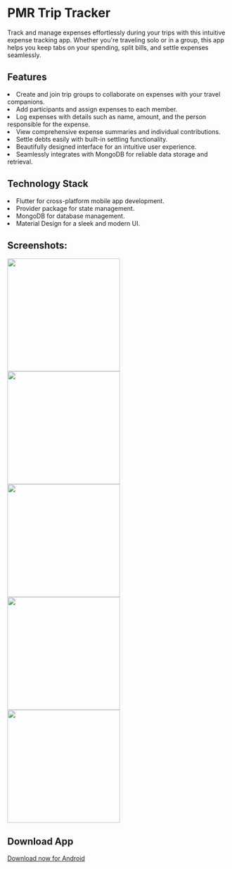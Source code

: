 # PMR Trip Tracker

Track and manage expenses effortlessly during your trips with this intuitive expense tracking app. Whether you're traveling solo or in a group, this app helps you keep tabs on your spending, split bills, and settle expenses seamlessly.

<h2>Features</h2>
<li>Create and join trip groups to collaborate on expenses with your travel companions.</li>
<li>Add participants and assign expenses to each member.</li>
<li>Log expenses with details such as name, amount, and the person responsible for the expense.</li>
<li>View comprehensive expense summaries and individual contributions.</li>
<li>Settle debts easily with built-in settling functionality.</li>
<li>Beautifully designed interface for an intuitive user experience.</li>
<li>Seamlessly integrates with MongoDB for reliable data storage and retrieval.</li>

<h2>Technology Stack</h2>

<li>Flutter for cross-platform mobile app development.</li>
<li>Provider package for state management.</li>
<li>MongoDB for database management.</li>
<li>Material Design for a sleek and modern UI.</li>

<h2>Screenshots:</h2>
<div>
  <img src="https://firebasestorage.googleapis.com/v0/b/database-pmr.appspot.com/o/PMR%20Trip%20Tracker%2Fimg1.jpg?alt=media&token=d5290a0c-1829-40ab-87ad-5c2a380a2ab8" width=256 margin=20>
  <img src="https://firebasestorage.googleapis.com/v0/b/database-pmr.appspot.com/o/PMR%20Trip%20Tracker%2Fimg2.jpg?alt=media&token=39f0b845-915d-4e9d-ba3b-7b4d686285a8" width=256 margin=20>
  <img src="https://firebasestorage.googleapis.com/v0/b/database-pmr.appspot.com/o/PMR%20Trip%20Tracker%2Fimg3.jpg?alt=media&token=184c6557-c1b5-461d-b9a1-4b533eb6f071" width=256 margin=20>
  <img src="https://firebasestorage.googleapis.com/v0/b/database-pmr.appspot.com/o/PMR%20Trip%20Tracker%2Fimg4.jpg?alt=media&token=6a691925-a0f7-405c-bcef-a498aff83812" width=256 margin=20>
  <img src="https://firebasestorage.googleapis.com/v0/b/database-pmr.appspot.com/o/PMR%20Trip%20Tracker%2Fimg5.jpg?alt=media&token=4bef045d-2887-4e02-bed4-001b4cddfef7" width=256 margin=20>
</div>

<h2>Download App</h2>

<a href="https://drive.google.com/file/d/1jyfh_55opg8z5w2hU3ciD623Wrrmv3jN/view?usp=sharing">Download now for Android</a>
